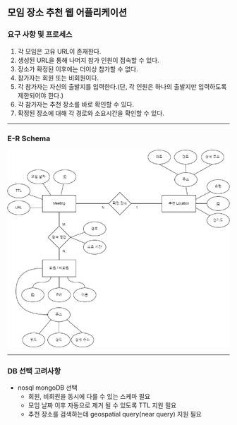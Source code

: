 ## 모임 장소 추천 웹 어플리케이션

### 요구 사항 및 프로세스
1. 각 모임은 고유 URL이 존재한다.
2. 생성된 URL을 통해 나머지 참가 인원이 접속할 수 있다.
3. 장소가 확정된 이후에는 더이상 참가할 수 없다.
4. 참가자는 회원 또는 비회원이다.
5. 각 참가자는 자신의 출발지를 입력한다.(단, 각 인원은 하나의 출발지만 입력하도록 제한되어야 한다.)
6. 각 참가자는 추천 장소를 바로 확인할 수 있다.
7. 확정된 장소에 대해 각 경로와 소요시간을 확인할 수 있다.

---

### E-R Schema

![ER-Schema](./ER-Schema.png)
***

### DB 선택 고려사항
- nosql mongoDB 선택
  - 회원, 비회원을 동시에 다룰 수 있는 스케마 필요
  - 모임 날짜 이후 자동으로 제거 될 수 있도록 TTL 지원 필요
  - 추천 장소를 검색하는데 geospatial query(near query) 지원 필요
